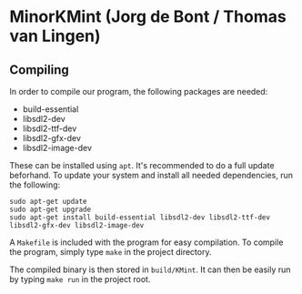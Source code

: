 # MinorKMint (Jorg de Bont / Thomas van Lingen)
## Compiling
In order to compile our program, the following packages are needed:
  * build-essential
  * libsdl2-dev
  * libsdl2-ttf-dev
  * libsdl2-gfx-dev
  * libsdl2-image-dev
  
These can be installed using `apt`. It's recommended to do a full update beforhand.
To update your system and install all needed dependencies, run the following:
```
sudo apt-get update
sudo apt-get upgrade
sudo apt-get install build-essential libsdl2-dev libsdl2-ttf-dev libsdl2-gfx-dev libsdl2-image-dev
```

A `Makefile` is included with the program for easy compilation. To compile the program,
simply type `make` in the project directory.

The compiled binary is then stored in `build/KMint`. It can then be easily run by
typing `make run` in the project root.

